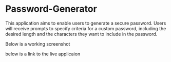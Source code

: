 # Password-Generator

This application aims to enable users to generate a secure password. Users will receive prompts to specify criteria for a custom password, including the desired length and the characters they want to include in the password.

Below is a working screenshot

below is a link to the live applicaion
